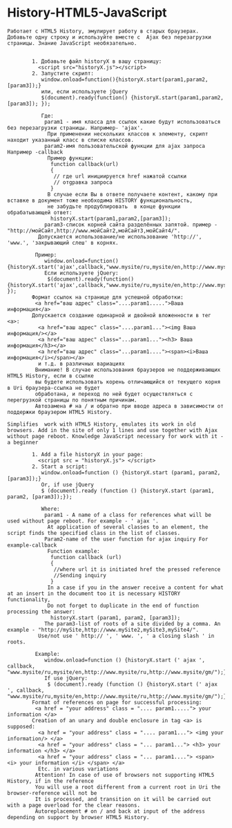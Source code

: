 History-HTML5-JavaScript
=======================


    Работает с HTML5 History, эмулирует работу в старых браузерах. Добавьте одну строку и используйте вместе с  Ajax без перезагрузки страницы. Знание JavaScript необязательно.
			
			
			1. Добавьте файл historyX в вашу страницу:
			  <script src="historyX.js"></script>
			2. Запустите скрипт:
			   window.onload=function(){historyX.start(param1,param2,[param3]);} 
			   или, если используете jQuery
			   $(document).ready(function() {historyX.start(param1,param2,[param3]); });
			   		   
			   Где:
			    param1 - имя класса для ссылок какие будут использоваться без перезагрузки страницы. Например- 'ajax'.
				 При применении нескольких классов к элементу, скрипт находит указанный класс в списке классов. 
			    param2-имя пользовательской функции для ajax запроса Например -callback
	             Пример функции:
				  function callback(url)
				  {
				   // где url инициируется href нажатой ссылки
				   // отgравка запроса 
				  }
				 В случае если Вы в ответе получаете контент, какому при вставке в документ тоже необходима HISTORY функциональность,
				 не забудьте продублировать  в конце функции обрабатывающей ответ:
				  historyX.start(param1,param2,[param3]);
			    param3-список корней сайта разделённых запятой. пример -"http://мойСайт,http://www.мойСайт2,мойСайт3,мойСайт4/".
			  Допускается использование/не использование 'http://', 'www.', 'закрывающий слеш' в корнях.
			  
			 Пример: 
			    window.onload=function(){historyX.start('ajax',callback,"www.mysite/ru,mysite/en,http://www.mysite/ru,http://www.mysite/gm/");} 
				Если используете jQuery:
			     $(document).ready(function() {historyX.start('ajax',callback,"www.mysite/ru,mysite/en,http://www.mysite/ru,http://www.mysite/gm/"); }); 
			Формат ссылок на странице для успешной обработки:
			 <a href="ваш адрес" class="....param1.....">Ваша информация</a>
			Допускается создание одинарной и двойной вложенности в тег <a>:
			  <a href="ваш адрес" class="....param1..."><img Ваша информация/></a>
			  <a href="ваш адрес" class="...param1..."><h3> Ваша информация</h3></a>
			  <a href="ваш адрес" class="...param1...."><span><i>Ваша информация</i></span></a>
			  и т.д. в различных вариациях
			 Внимание! В случае использования браузеров не поддерживающих HTML5 History, если в ссылке 
			 вы будете использовать корень отличающийся от текущего корня в Uri браузера-ссылка не будет 
			 обработана, и переход по ней будет осуществляться с перегрузкой страницы по понятным причинам.
			 Автозамена # на / и обратно при вводе адреса в зависимости от поддержки браузером HTML5 History.
			 
	Simplifies  work with HTML5 History, emulates its work in old browsers. Add in the site of only 1 lines and use together with Ajax without page reboot. Knowledge JavaScript necessary for work with it - a beginner
			
			1. Add a file historyX in your page:
			  <script src = "historyX.js"> </script>
			2. Start a script:
			   window.onload=function () {historyX.start (param1, param2, [param3]);} 
			   Or, if use jQuery
			   $ (document).ready (function () {historyX.start (param1, param2, [param3]);});
			   		   		   		   
			   Where:
			    param1 - A name of a class for references what will be used without page reboot. For example - ' ajax '.
				 At application of several classes to an element, the script finds the specified class in the list of classes. 
			    Param2-name of the user function for ajax inquiry For example-callback
	             Function example:
				  function callback (url)
				  {
				   //where url it is initiated href the pressed reference
				   //Sending inquiry 
				  }
				 In a case if you in the answer receive a content for what at an insert in the document too it is necessary HISTORY functionality,
				 Do not forget to duplicate in the end of function processing the answer:
				  historyX.start (param1, param2, [param3]);
			    The param3-list of roots of a site divided by a comma. An example - "http://mySite,http://www.mySite2,mySite3,mySite4/".
			  Use/not use ' http:// ', ' www. ', ' a closing slash ' in roots.
			  		  
			 Example: 
			    window.onload=function () {historyX.start (' ajax ', callback, "www.mysite/ru,mysite/en,http://www.mysite/ru,http://www.mysite/gm/");} 
				If use jQuery:
			     $ (document).ready (function () {historyX.start (' ajax ', callback, "www.mysite/ru,mysite/en,http://www.mysite/ru,http://www.mysite/gm/");}); 
			Format of references on page for successful processing:
			 <a href = "your address" class = ".... param1....."> your information </a>
			Creation of an unary and double enclosure in tag <a> is supposed:
			  <a href = "your address" class = ".... param1..."> <img your information/> </a>
			  <a href = "your address" class = "... param1..."> <h3> your information </h3> </a>
			  <a href = "your address" class = "... param1...."> <span> <i> your information </i> </span> </a>
			  Etc. in various variations
			 Attention! In case of use of browsers not supporting HTML5 History, if in the reference 
			 You will use a root different from a current root in Uri the browser-reference will not be 
			 It is processed, and transition on it will be carried out with a page overload for the clear reasons.
			 Autoreplacement # on / and back at input of the address depending on support by browser HTML5 History.